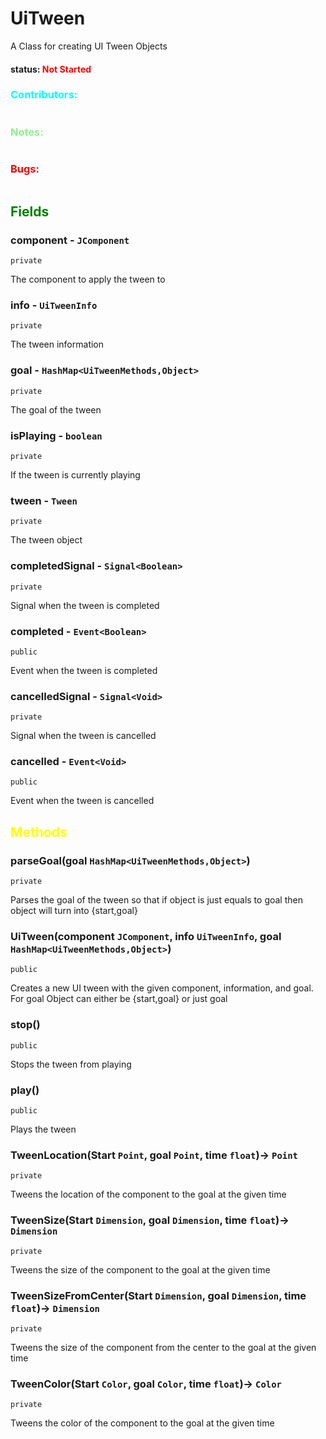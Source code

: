 # UiTween 
A Class for creating UI Tween Objects

#### status: <span style="color:Red;">Not Started</span>
### <span style="color:cyan;">Contributors:</span>
<!--put your names here between the ``` if you worked on it, and put what you did-->
```diff

```
### <span style="color:lightgreen;">Notes:</span>
```diff

```
### <span style="color:red;">Bugs:</span>
```diff
```
## <span style="color:green;">Fields</span>


### component - `JComponent`
`private`

The component to apply the tween to

### info - `UiTweenInfo`
`private`

The tween information

### goal - `HashMap<UiTweenMethods,Object>`
`private`

The goal of the tween

### isPlaying - `boolean`
`private`

If the tween is currently playing

### tween - `Tween`
`private`

The tween object

### completedSignal - `Signal<Boolean>`
`private`

Signal when the tween is completed

### completed - `Event<Boolean>`
`public`

Event when the tween is completed

### cancelledSignal - `Signal<Void>`
`private`

Signal when the tween is cancelled

### cancelled - `Event<Void>`
`public`

Event when the tween is cancelled

## <span style="color:yellow;">Methods</span>

### parseGoal(goal `HashMap<UiTweenMethods,Object>`)
`private`

Parses the goal of the tween so that if object is just equals to goal then object will turn into {start,goal}

### UiTween(component `JComponent`, info `UiTweenInfo`, goal `HashMap<UiTweenMethods,Object>`)
`public`

Creates a new UI tween with the given component, information, and goal. For goal Object can either be {start,goal} or just goal

### stop()
`public`

Stops the tween from playing

### play()
`public`

Plays the tween

### TweenLocation(Start `Point`, goal `Point`, time `float`)-> `Point`
`private`

Tweens the location of the component to the goal at the given time

### TweenSize(Start `Dimension`, goal `Dimension`, time `float`)-> `Dimension`
`private`

Tweens the size of the component to the goal at the given time

### TweenSizeFromCenter(Start `Dimension`, goal `Dimension`, time `float`)-> `Dimension`
`private`

Tweens the size of the component from the center to the goal at the given time

### TweenColor(Start `Color`, goal `Color`, time `float`)-> `Color`
`private`

Tweens the color of the component to the goal at the given time
